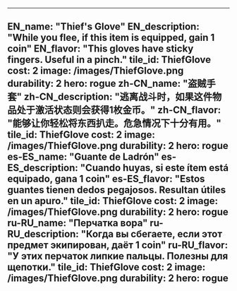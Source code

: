 ---

EN_name: "Thief's Glove"
EN_description: "While you flee, if this item is equipped, gain 1 coin"
EN_flavor: "This gloves have sticky fingers. Useful in a pinch."
tile_id: ThiefGlove
cost: 2
image: /images/ThiefGlove.png
durability: 2
hero: rogue
zh-CN_name: "盗贼手套"
zh-CN_description: "逃离战斗时，如果这件物品处于激活状态则会获得1枚金币。"
zh-CN_flavor: "能够让你轻松将东西扒走。危急情况下十分有用。"
tile_id: ThiefGlove
cost: 2
image: /images/ThiefGlove.png
durability: 2
hero: rogue
es-ES_name: "Guante de Ladrón"
es-ES_description: "Cuando huyas, si este ítem está equipado, gana 1 coin"
es-ES_flavor: "Estos guantes tienen dedos pegajosos. Resultan útiles en un apuro."
tile_id: ThiefGlove
cost: 2
image: /images/ThiefGlove.png
durability: 2
hero: rogue
ru-RU_name: "Перчатка вора"
ru-RU_description: "Когда вы сбегаете, если этот предмет экипирован, даёт 1 coin"
ru-RU_flavor: "У этих перчаток липкие пальцы. Полезны для щепотки."
tile_id: ThiefGlove
cost: 2
image: /images/ThiefGlove.png
durability: 2
hero: rogue
---